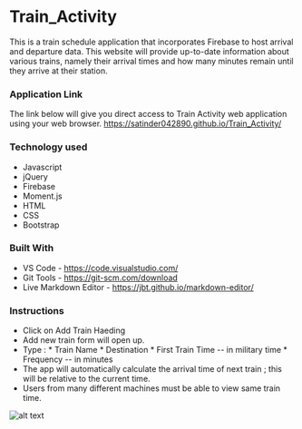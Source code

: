# Train_Activity
 This is a train schedule application that incorporates Firebase to host arrival and departure data. This website will provide up-to-date information about various trains, namely their arrival times and how many minutes remain until they arrive at their station.
  
### Application Link
The link below will give you direct access to Train Activity web application using your web browser.
https://satinder042890.github.io/Train_Activity/

### Technology used
* Javascript
* jQuery
* Firebase
* Moment.js
* HTML
* CSS
* Bootstrap

### Built With
* VS Code - https://code.visualstudio.com/
* Git Tools - https://git-scm.com/download
* Live Markdown Editor - https://jbt.github.io/markdown-editor/

### Instructions
* Click on Add Train Haeding
* Add new train form will open up.
* Type :
      * Train Name
      * Destination 
      * First Train Time -- in military time
      * Frequency -- in minutes
* The app will automatically calculate the arrival time of next train ; this will be relative to the current time.
* Users from many different machines must be able to view same train time.

![alt text](https://github.com/satinder042890/Train_Activity/blob/master/assets/images/startscreen.gif)
